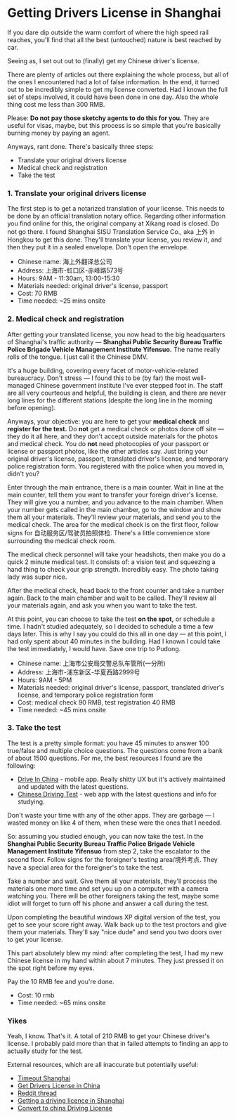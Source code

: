 # Getting Drivers License in Shanghai

If you dare dip outside the warm comfort of where the high speed rail reaches, you'll find that all the best (untouched) nature is best reached by car. 

Seeing as, I set out out to (finally) get my Chinese driver's license. 

There are plenty of articles out there explaining the whole process, but all of the ones I encountered had a lot of false information. In the end, it turned out to be incredibly simple to get my license converted. Had I known the full set of steps involved, it could have been done in one day. Also the whole thing cost me less than 300 RMB.

Please: **Do not pay those sketchy agents to do this for you.** They are useful for visas, maybe, but this process is so simple that you're basically burning money by paying an agent. 

Anyways, rant done. There's basically three steps:

- Translate your original drivers license
- Medical check and registration
- Take the test

### 1. Translate your original drivers license

The first step is to get a notarized translation of your license. This needs to be done by an official translation notary office. Regarding other information you find online for this,  the original company at Xikang road is closed. Do not go there. I found Shanghai SISU Translation Service Co., aka 上外 in Hongkou to get this done. They'll translate your license, you review it, and then they put it in a sealed envelope. Don't open the envelope.

- Chinese name: 海上外翻译总公司
- Address:  上海市-虹口区-赤峰路573号
- Hours: 9AM - 11:30am, 13:00-15:30
- Materials needed: original driver's license, passport
- Cost: 70 RMB
- Time needed: ~25 mins onsite

### 2. **Medical check and registration**

After getting your translated license, you now head to the big headquarters of Shanghai's traffic authority — **Shanghai Public Security Bureau Traffic Police Brigade Vehicle Management Institute Yifensuo.** The name really rolls of the tongue. I just call it the Chinese DMV.

It's a huge building, covering every facet of motor-vehicle-related bureaucracy. Don't stress — I found this to be (by far) the most well-managed Chinese government institute I've ever stepped foot in. The staff are all very courteous and helpful, the building is clean, and there are never long lines for the different stations (despite the long line in the morning before opening). 

Anyways, your objective: you are here to get your **medical check** and **register for the test.** Do **not** get a medical check or photos done off site — they do it all here, and they don't accept outside materials for the photos and medical check. You do **not** need photocopies of your passport or license or passport photos, like the other articles say. Just bring your original driver's license, passport, translated driver's license, and temporary police registration form. You registered with the police when you moved in, didn't you?

Enter through the main entrance, there is a main counter. Wait in line at the main counter, tell them you want to transfer your foreign driver's license. They will give you a number, and you advance to the main chamber. When your number gets called in the main chamber, go to the window and show them all your materials. They'll review your materials, and send you to the medical check. The area for the medical check is on the first floor, follow signs for 自动服务区/驾驶员拍照体检. There's a little convenience store surrounding the medical check room.

The medical check personnel will take your headshots, then make you do a quick 2 minute medical test. It consists of: a vision test and squeezing a hand thing to check your grip strength. Incredibly easy. The photo taking lady was super nice.

After the medical check, head back to the front counter and take a number again. Back to the main chamber and wait to be called. They'll review all your materials again, and ask you when you want to take the test. 

At this point, you can choose to take the test **on the spot,** or schedule a time. I hadn't studied adequately, so I decided to schedule a time a few days later. This is why I say you could do this all in one day — at this point, I had only spent about 40 minutes in the building. Had I known I could take the test immediately, I would have. Save one trip to Pudong.

- Chinese name: 上海市公安局交警总队车管所(一分所)
- Address:  上海市-浦东新区-华夏西路2999号
- Hours: 9AM - 5PM
- Materials needed: original driver's license, passport, translated driver's license, and temporary police registration form
- Cost: medical check 90 RMB,  test registration 40 RMB
- Time needed: ~45 mins onsite

### 3. Take the test

The test is a pretty simple format: you have 45 minutes to answer 100 true/false and multiple choice questions. The questions come from a bank of about 1500 questions. For me, the best resources I found are the following:

- [Drive In China](https://apps.apple.com/us/app/driving-in-china-theory-test/id486138822) - mobile app. Really shitty UX but it's actively maintained and updated with the latest questions.
- [Chinese Driving Test](https://www.chinesedrivingtest.com/) - web app with the latest questions and info for studying.

Don't waste your time with any of the other apps. They are garbage — I wasted money on like 4 of them, when these were the ones that I needed.

So: assuming you studied enough, you can now take the test. In the **Shanghai Public Security Bureau Traffic Police Brigade Vehicle Management Institute Yifensuo** from step 2, take the escalator to the second floor. Follow signs for the foreigner's testing area/境外考点. They have a special area for the foreigner's to take the test.

Take a number and wait. Give them all your materials, they'll process the materials one more time and set you up on a computer with a camera watching you. There will be other foreigners taking the test, maybe some idiot will forget to turn off his phone and answer a call during the test. 

Upon completing the beautiful windows XP digital version of the test, you get to see your score right away. Walk back up to the test proctors and give them your materials. They'll say "nice dude" and send you two doors over to get your license. 

This part absolutely blew my mind: after completing the test, I had my new Chinese license in my hand within about 7 minutes. They just pressed it on the spot right before my eyes.

Pay the 10 RMB fee and you're done.

- Cost: 10 rmb
- Time needed: ~65 mins onsite

### Yikes

Yeah, I know. That's it. A total of 210 RMB to get your Chinese driver's license. I probably paid more than that in failed attempts to finding an app to actually study for the test.

External resources, which are all inaccurate but potentially useful:

- [Timeout Shanghai](http://www.timeoutshanghai.com/features/Around_Town-Around_Town/41682/How-to-get-a-Chinese-driving-license.html)
- [Get Drivers License in China](https://www.sjgrand.cn/get-drivers-license-china/)
- [Reddit thread](https://www.reddit.com/r/China/comments/9307vh/getting_a_drivers_license_2018_refresher/)
- [Getting a driving licence in Shanghai](https://everydayhai.com/2018/06/06/getting-a-driving-licence-in-shanghai/)
- [Convert to china Driving License](http://www.shanghaihalfpat.com/convert-to-china-driving-license/)